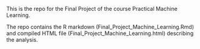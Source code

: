 This is the repo for the Final Project of the course Practical Machine Learning.

The repo contains the R markdown (Final_Project_Machine_Learning.Rmd) and compiled HTML file (Final_Project_Machine_Learning.html) describing the analysis.
